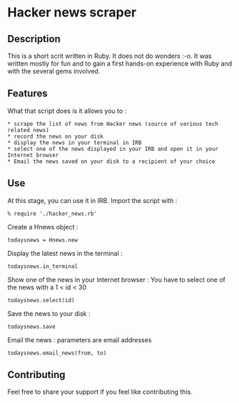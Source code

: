 # Hacker news scraper

## Description

This is a short scrit written in Ruby. It does not do wonders :-o. It was written mostly for fun and to gain a first hands-on experience with Ruby and with the several gems involved.

## Features

What that script does is it allows you to :

	* scrape the list of news from Hacker news (source of various tech related news)
	* record the news on your disk
	* display the news in your terminal in IRB
	* select one of the news displayed in your IRB and open it in your Internet browser
	* Email the news saved on your disk to a recipient of your choice

## Use

At this stage, you can use it in IRB.
Import the script with :

	% require './hacker_news.rb'

Create a Hnews object :
	
	todaysnews = Hnews.new

Display the latest news in the terminal :

	todaysnews.in_terminal

Show one of the news in your Internet browser :
You have to select one of the news with a 1 < id < 30

	todaysnews.select(id) 

Save the news to your disk :

	todaysnews.save

Email the news :
parameters are email addresses

	todaysnews.email_news(from, to)

## Contributing

Feel free to share your support if you feel like contributing this.

 
